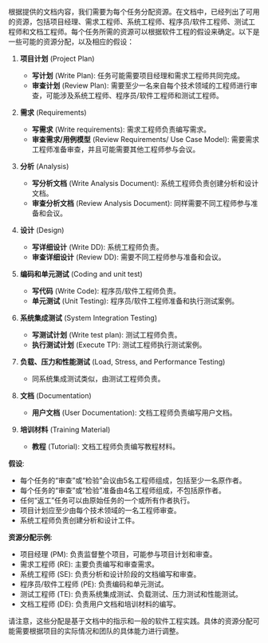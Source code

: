 根据提供的文档内容，我们需要为每个任务分配资源。在文档中，已经列出了可用的资源，包括项目经理、需求工程师、系统工程师、程序员/软件工程师、测试工程师和文档工程师。每个任务所需的资源可以根据软件工程的假设来确定。以下是一些可能的资源分配，以及相应的假设：

1. **项目计划** (Project Plan)
   - **写计划** (Write Plan): 任务可能需要项目经理和需求工程师共同完成。
   - **审查计划** (Review Plan): 需要至少一名来自每个技术领域的工程师进行审查，可能涉及系统工程师、程序员/软件工程师和测试工程师。

2. **需求** (Requirements)
   - **写需求** (Write requirements): 需求工程师负责编写需求。
   - **审查需求/用例模型** (Review Requirements/ Use Case Model): 需要需求工程师准备审查，并且可能需要其他工程师参与会议。

3. **分析** (Analysis)
   - **写分析文档** (Write Analysis Document): 系统工程师负责创建分析和设计文档。
   - **审查分析文档** (Review Analysis Document): 同样需要不同工程师参与准备和会议。

4. **设计** (Design)
   - **写详细设计** (Write DD): 系统工程师负责。
   - **审查详细设计** (Review DD): 需要不同工程师参与准备和会议。

5. **编码和单元测试** (Coding and unit test)
   - **写代码** (Write Code): 程序员/软件工程师负责。
   - **单元测试** (Unit Testing): 程序员/软件工程师准备和执行测试案例。

6. **系统集成测试** (System Integration Testing)
   - **写测试计划** (Write test plan): 测试工程师负责。
   - **执行测试计划** (Execute TP): 测试工程师执行测试案例。

7. **负载、压力和性能测试** (Load, Stress, and Performance Testing)
   - 同系统集成测试类似，由测试工程师负责。

8. **文档** (Documentation)
   - **用户文档** (User Documentation): 文档工程师负责编写用户文档。

9. **培训材料** (Training Material)
   - **教程** (Tutorial): 文档工程师负责编写教程材料。

**假设**:
- 每个任务的“审查”或“检验”会议由5名工程师组成，包括至少一名原作者。
- 每个任务的“审查”或“检验”准备由4名工程师组成，不包括原作者。
- 任何“返工”任务可以由原始任务的一个或所有作者执行。
- 项目计划应至少由每个技术领域的一名工程师审查。
- 系统工程师负责创建分析和设计工件。

**资源分配示例**:
- 项目经理 (PM): 负责监督整个项目，可能参与项目计划和审查。
- 需求工程师 (RE): 主要负责编写和审查需求。
- 系统工程师 (SE): 负责分析和设计阶段的文档编写和审查。
- 程序员/软件工程师 (PE): 负责编码和单元测试。
- 测试工程师 (TE): 负责系统集成测试、负载测试、压力测试和性能测试。
- 文档工程师 (DE): 负责用户文档和培训材料的编写。

请注意，这些分配是基于文档中的指示和一般的软件工程实践。具体的资源分配可能需要根据项目的实际情况和团队的具体能力进行调整。
